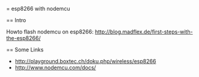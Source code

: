 = esp8266 with nodemcu

== Intro

Howto flash nodemcu on esp8266: http://blog.madflex.de/first-steps-with-the-esp8266/

== Some Links

* http://playground.boxtec.ch/doku.php/wireless/esp8266
* http://www.nodemcu.com/docs/

